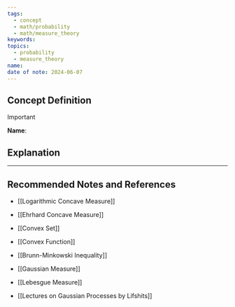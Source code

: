 ```yaml
---
tags:
  - concept
  - math/probability
  - math/measure_theory
keywords: 
topics:
  - probability
  - measure_theory
name: 
date of note: 2024-06-07
---
```


## Concept Definition

>[!important]
>**Name**: 



## Explanation





-----------
##  Recommended Notes and References

- [[Logarithmic Concave Measure]]
- [[Ehrhard Concave Measure]]

- [[Convex Set]]
- [[Convex Function]]

- [[Brunn-Minkowski Inequality]]
- [[Gaussian Measure]]
- [[Lebesgue Measure]]

- [[Lectures on Gaussian Processes by Lifshits]]